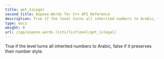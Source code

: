```yaml
---
title: get_IsLegal
second_title: Aspose.Words for C++ API Reference
description: True if the level turns all inherited numbers to Arabic, false if it preserves their number style. 
type: docs
weight: 0
url: /cpp/aspose.words.lists/listlevel/get_islegal/
---
```


True if the level turns all inherited numbers to Arabic, false if it preserves their number style. 

